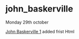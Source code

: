 # john_baskerville

Monday 29th october

[John Baskerville 1](https://paulabart.github.io/john_baskerville/) added frist Html